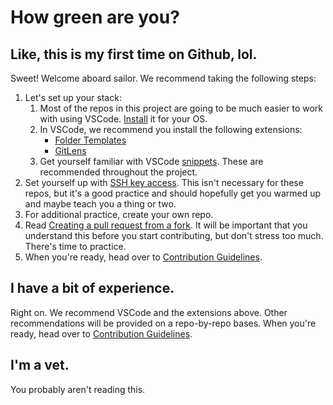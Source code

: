 # How green are you?

## Like, this is my first time on Github, lol.
Sweet! Welcome aboard sailor. We recommend taking the following steps:
1. Let's set up your stack:
    1. Most of the repos in this project are going to be much easier to work with using VSCode. [Install](https://code.visualstudio.com/docs/setup/setup-overview) it for your OS.
    2. In VSCode, we recommend you install the following extensions:
        - [Folder Templates](https://marketplace.visualstudio.com/items?itemName=Huuums.vscode-fast-folder-structure)
        - [GitLens](https://marketplace.visualstudio.com/items?itemName=eamodio.gitlens)
    3. Get yourself familiar with VSCode [snippets](https://code.visualstudio.com/docs/editor/userdefinedsnippets). These are recommended throughout the project.
2. Set yourself up with [SSH key access](https://docs.github.com/en/github/authenticating-to-github/connecting-to-github-with-ssh). This isn't necessary for these repos, but it's a good practice and should hopefully get you warmed up and maybe teach you a thing or two.
3. For additional practice, create your own repo.
4. Read [Creating a pull request from a fork](https://docs.github.com/en/github/collaborating-with-pull-requests/proposing-changes-to-your-work-with-pull-requests/creating-a-pull-request-from-a-fork). It will be important that you understand this before you start contributing, but don't stress too much. There's time to practice.
5. When you're ready, head over to [Contribution Guidelines]().

## I have a bit of experience.
Right on. We recommend VSCode and the extensions above. Other recommendations will be provided on a repo-by-repo bases. When you're ready, head over to [Contribution Guidelines]().

## I'm a vet.
You probably aren't reading this.
